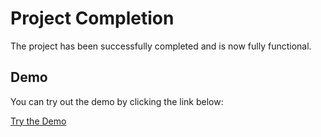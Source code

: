 # Project Completion

The project has been successfully completed and is now fully functional.

## Demo

You can try out the demo by clicking the link below:

[Try the Demo](https://veissa.github.io/)
